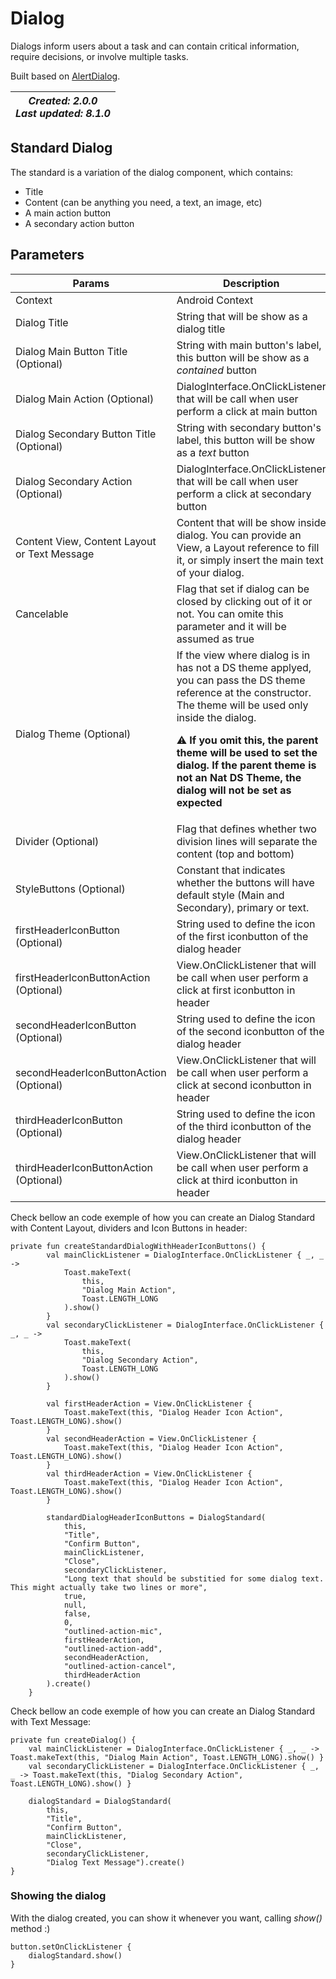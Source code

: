 # Dialog
Dialogs inform users about a task and can contain critical information, require decisions, or involve multiple tasks.

Built based on [AlertDialog](https://developer.android.com/reference/android/app/AlertDialog).

| _Created: 2.0.0_ <br> _Last updated: 8.1.0_ |
| ----- | 


## Standard Dialog
The standard is a variation of the dialog component, which contains:
- Title
- Content (can be anything you need, a text, an image, etc)
- A main action button
- A secondary action button


## Parameters
| Params | Description | Type |
| - | --- | -------------|
| Context | Android Context | Context |
| Dialog Title | String that will be show as a dialog title | string |
| Dialog Main Button Title (Optional) | String with main button's label, this button will be show as a *contained* button | string |
| Dialog Main Action (Optional) | DialogInterface.OnClickListener that will be call when user perform a click at main button | Listener |
| Dialog Secondary Button Title (Optional) | String with secondary button's label, this button will be show as a *text* button | string |
| Dialog Secondary Action (Optional) | DialogInterface.OnClickListener that will be call when user perform a click at secondary button|  Listener |
| Content View, Content Layout or Text Message | Content that will be show inside dialog. You can provide an View, a Layout reference to fill it, or simply insert the main text of your dialog. | XML, View or string |
| Cancelable | Flag that set if dialog can be closed by clicking out of it or not. You can omite this parameter and it will be assumed as true | boolean |
| Dialog Theme (Optional) | If the view where dialog is in has not a DS theme applyed, you can pass the DS theme reference at the constructor. The theme will be used only inside the dialog. <p>⚠️ **If you omit this, the parent theme will be used to set the dialog. If the parent theme is not an Nat DS Theme, the dialog will not be set as expected**</P> | Android theme |
| Divider (Optional)  | Flag that defines whether two division lines will separate the content (top and bottom) | boolean |
| StyleButtons (Optional)  | Constant that indicates whether the buttons will have default style (Main and Secondary), primary or text. | integer |
| firstHeaderIconButton (Optional)  | String used to define the icon of the first iconbutton of the dialog header | string |
| firstHeaderIconButtonAction (Optional)  | View.OnClickListener that will be call when user perform a click at first iconbutton in header | Listener |
| secondHeaderIconButton (Optional)  | String used to define the icon of the second iconbutton of the dialog header | string |
| secondHeaderIconButtonAction (Optional)  | View.OnClickListener that will be call when user perform a click at second iconbutton in header | Listener 
| thirdHeaderIconButton (Optional)  | String used to define the icon of the third iconbutton of the dialog header | string |
| thirdHeaderIconButtonAction (Optional)  | View.OnClickListener that will be call when user perform a click at third iconbutton in header | Listener |


Check bellow an code exemple of how you can create an Dialog Standard with Content Layout, dividers and Icon Buttons in header:

```android
private fun createStandardDialogWithHeaderIconButtons() {
        val mainClickListener = DialogInterface.OnClickListener { _, _ ->
            Toast.makeText(
                this,
                "Dialog Main Action",
                Toast.LENGTH_LONG
            ).show()
        }
        val secondaryClickListener = DialogInterface.OnClickListener { _, _ ->
            Toast.makeText(
                this,
                "Dialog Secondary Action",
                Toast.LENGTH_LONG
            ).show()
        }

        val firstHeaderAction = View.OnClickListener {
            Toast.makeText(this, "Dialog Header Icon Action", Toast.LENGTH_LONG).show()
        }
        val secondHeaderAction = View.OnClickListener {
            Toast.makeText(this, "Dialog Header Icon Action", Toast.LENGTH_LONG).show()
        }
        val thirdHeaderAction = View.OnClickListener {
            Toast.makeText(this, "Dialog Header Icon Action", Toast.LENGTH_LONG).show()
        }

        standardDialogHeaderIconButtons = DialogStandard(
            this,
            "Title",
            "Confirm Button",
            mainClickListener,
            "Close",
            secondaryClickListener,
            "Long text that should be substitied for some dialog text. This might actually take two lines or more",
            true,
            null,
            false,
            0,
            "outlined-action-mic",
            firstHeaderAction,
            "outlined-action-add",
            secondHeaderAction,
            "outlined-action-cancel",
            thirdHeaderAction
        ).create()
    }
```


Check bellow an code exemple of how you can create an Dialog Standard with Text Message:

```android
private fun createDialog() {
    val mainClickListener = DialogInterface.OnClickListener { _, _ -> Toast.makeText(this, "Dialog Main Action", Toast.LENGTH_LONG).show() }
    val secondaryClickListener = DialogInterface.OnClickListener { _, _ -> Toast.makeText(this, "Dialog Secondary Action", Toast.LENGTH_LONG).show() }

    dialogStandard = DialogStandard(
        this,
        "Title",
        "Confirm Button",
        mainClickListener,
        "Close",
        secondaryClickListener,
        "Dialog Text Message").create()
}
```

### Showing the dialog

With the dialog created, you can show it whenever you want, calling *show()* method :)

```android
button.setOnClickListener {
    dialogStandard.show()
}
```





